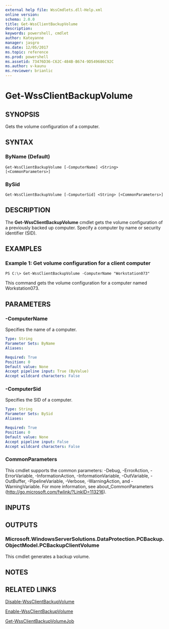 ```yaml
---
external help file: WssCmdlets.dll-Help.xml
online version: 
schema: 2.0.0
title: Get-WssClientBackupVolume
description: 
keywords: powershell, cmdlet
author: Kateyanne
manager: jasgro
ms.date: 12/05/2017
ms.topic: reference
ms.prod: powershell
ms.assetid: 73476D36-C62C-484B-B674-9D549686C92C
ms.author: v-kaunu
ms.reviewer: brianlic
---
```


# Get-WssClientBackupVolume

## SYNOPSIS
Gets the volume configuration of a computer.

## SYNTAX

### ByName (Default)
```
Get-WssClientBackupVolume [-ComputerName] <String> [<CommonParameters>]
```

### BySid
```
Get-WssClientBackupVolume [-ComputerSid] <String> [<CommonParameters>]
```

## DESCRIPTION
The **Get-WssClientBackupVolume** cmdlet gets the volume configuration of a previously backed up computer.
Specify a computer by name or security identifier (SID).

## EXAMPLES

### Example 1: Get volume configuration for a client computer
```
PS C:\> Get-WssClientBackupVolume -ComputerName "Workstation073"
```

This command gets the volume configuration for a computer named Workstation073.

## PARAMETERS

### -ComputerName
Specifies the name of a computer.

```yaml
Type: String
Parameter Sets: ByName
Aliases: 

Required: True
Position: 0
Default value: None
Accept pipeline input: True (ByValue)
Accept wildcard characters: False
```

### -ComputerSid
Specifies the SID of a computer.

```yaml
Type: String
Parameter Sets: BySid
Aliases: 

Required: True
Position: 0
Default value: None
Accept pipeline input: False
Accept wildcard characters: False
```

### CommonParameters
This cmdlet supports the common parameters: -Debug, -ErrorAction, -ErrorVariable, -InformationAction, -InformationVariable, -OutVariable, -OutBuffer, -PipelineVariable, -Verbose, -WarningAction, and -WarningVariable. For more information, see about_CommonParameters (http://go.microsoft.com/fwlink/?LinkID=113216).

## INPUTS

## OUTPUTS

### Microsoft.WindowsServerSolutions.DataProtection.PCBackup.ObjectModel.PCBackupClientVolume
This cmdlet generates a backup volume.

## NOTES

## RELATED LINKS

[Disable-WssClientBackupVolume](./Disable-WssClientBackupVolume.md)

[Enable-WssClientBackupVolume](./Enable-WssClientBackupVolume.md)

[Get-WssClientBackupVolumeJob](./Get-WssClientBackupVolumeJob.md)

